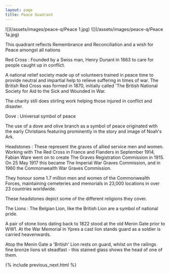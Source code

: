 ```yaml
---
layout: page
title: Peace Quadrant
---
```


![](/assets/images/peace-q/Peace 1.jpg)
![](/assets/images/peace-q/Peace 1a.jpg)

This quadrant reflects Remembrance and Reconciliation and a wish for Peace amongst all nations

Red Cross
: Founded by a Swiss man, Henry Dunant in 1863 to care for people caught up in conflict.
  
  A national relief society made up of volunteers trained in peace time to provide neutral and impartial help to relieve suffering in times of war. The British Red Cross was formed in 1870, initially called 'The British National Society for Aid to the Sick and Wounded in War.
  
  The charity still does stirling work helping those injured in conflict and disaster.

Dove
: Universal symbol of peace
  
  The use of a dove and olive branch as a symbol of peace originated with the early Christians featuring prominently in the story and image of Noah's Ark.

Headstones
: These represent the graves of allied service men and women. Working with The Red Cross in France and Flanders in September 1914, Fabian Ware went on to create The Graves Registration Commission in 1915. On 25 May 1917 this became The Imperial War Graves Commission, and in 1960 the Commonwealth War Graves Commission.
  
  They honour some 1.7 million men and women of the Commonwealth Forces, maintaining cemeteries and memorials in 23,000 locations in over 23 countries worldwide.
  
  These headstones depict some of the different religions they cover.

The Lions
: The Belgian Lion, like the British Lion are a symbol of national pride.

  A pair of stone lions dating back to 1822 stood at the old Menin Gate prior to WW1. At the War Memorial in Ypres a cast lion stands guard as a soldier is carried heavenwards.
  
  Atop the Menin Gate a 'British' Lion rests on guard, whilst on the railings fine bronze lions sit steadfast - this stained glass shows the head of one of them.

{% include previous_next.html %}
